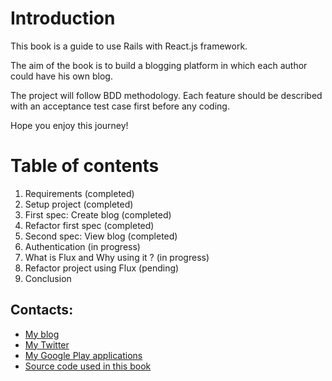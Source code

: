 # Introduction

This book is a guide to use Rails with React.js framework.

The aim of the book is to build a blogging platform in which each author could have his own blog.

The project will follow BDD methodology. Each feature should be described with an acceptance test case first before any coding.

Hope you enjoy this journey!

# Table of contents

1. Requirements (completed)
2. Setup project (completed)
3. First spec: Create blog (completed)
4. Refactor first spec (completed)
5. Second spec: View blog (completed)
6. Authentication (in progress)
7. What is Flux and Why using it ? (in progress)
8. Refactor project using Flux (pending)
9. Conclusion

## Contacts:

- [My blog](http://vocaja.com)
- [My Twitter](https://twitter.com/revskill)
- [My Google Play applications](https://play.google.com/store/apps/developer?id=FPMI)
- [Source code used in this book](https://github.com/checkraiser/reactjs-rails-code)
